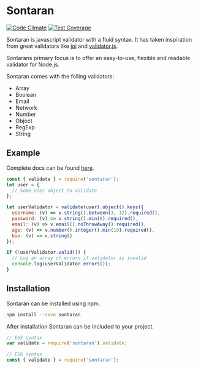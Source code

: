 # Sontaran

[![Code Climate](https://codeclimate.com/github/Barry127/sontaran/badges/gpa.svg)](https://codeclimate.com/github/Barry127/sontaran)
[![Test Coverage](https://codeclimate.com/github/Barry127/sontaran/badges/coverage.svg)](https://codeclimate.com/github/Barry127/sontaran/coverage)

Sontaran is javascript validator with a fluid syntax. It has taken inspiration from great validators like [joi](https://github.com/hapijs/joi) and [validator.js](https://github.com/chriso/validator.js).

Sontarans primary focus is to offer an easy-to-use, flexible and readable validator for Node.js.

Sontaran comes with the folling validators:

* Array
* Boolean
* Email
* Network
* Number
* Object
* RegExp
* String

## Example

Complete docs can be found [here](https://barry127.github.io/sontaran/).

```javascript
const { validate } = require('sontaran');
let user = {
  // Some user object to validate
};

let userValidator = validate(user).object().keys({
  username: (v) => v.string().between(3, 12).required(),
  password: (v) => v.string().min(8).required(),
  email: (v) => v.email().noThrowAway().required(),
  age: (v) => v.number().integer().min(18).required(),
  bio: (v) => v.string()
});

if (!userValidator.valid()) {
  // Log an array of errors if validator is invalid
  console.log(userValidator.errors());
}
```

## Installation

Sontaran can be installed using npm.

```bash
npm install --save sontaran
```

After installation Sontaran can be included to your project.

```javascript
// ES5 syntax
var validate = require('sontaran').validate;

// ES6 syntax
const { validate } = require('sontaran');
```
